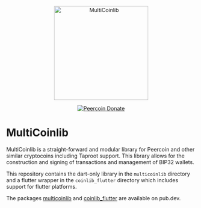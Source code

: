 <p align="center">
  <img
    src="https://raw.githubusercontent.com/peercoin/multicoinlib/master/logo.svg"
    alt="MultiCoinlib"
    width="250px"
  >
</p>

<p align="center">
  <a href="https://chainz.cryptoid.info/ppc/address.dws?p77CZFn9jvg9waCzKBzkQfSvBBzPH1nRre">
    <img src="https://badgen.net/badge/peercoin/Donate/green?icon=https://raw.githubusercontent.com/peercoin/media/84710cca6c3c8d2d79676e5260cc8d1cd729a427/Peercoin%202020%20Logo%20Files/01.%20Icon%20Only/Inside%20Circle/Transparent/Green%20Icon/peercoin-icon-green-transparent.svg" alt="Peercoin Donate">
  </a>
</p>

# MultiCoinlib

MultiCoinlib is a straight-forward and modular library for Peercoin and other similar
cryptocoins including Taproot support. This library allows for the construction
and signing of transactions and management of BIP32 wallets.

This repository contains the dart-only library in the `multicoinlib` directory and a
flutter wrapper in the `coinlib_flutter` directory which includes support for
flutter platforms.

The packages [multicoinlib](https://pub.dev/packages/multicoinlib) and
[coinlib_flutter](https://pub.dev/packages/coinlib_flutter) are available on
pub.dev.

